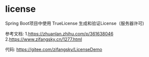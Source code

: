 # license
Spring Boot项目中使用 TrueLicense 生成和验证License（服务器许可)

参考文档:
1.https://zhuanlan.zhihu.com/p/361638046
2.https://www.zifangsky.cn/1277.html

代码:
https://gitee.com/zifangsky/LicenseDemo
